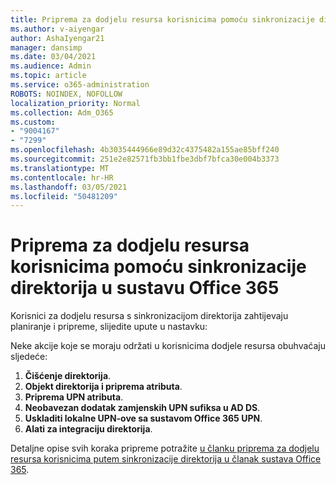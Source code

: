 ```yaml
---
title: Priprema za dodjelu resursa korisnicima pomoću sinkronizacije direktorija u sustavu Office 365
ms.author: v-aiyengar
author: AshaIyengar21
manager: dansimp
ms.date: 03/04/2021
ms.audience: Admin
ms.topic: article
ms.service: o365-administration
ROBOTS: NOINDEX, NOFOLLOW
localization_priority: Normal
ms.collection: Adm_O365
ms.custom:
- "9004167"
- "7299"
ms.openlocfilehash: 4b3035444966e89d32c4375482a155ae85bff240
ms.sourcegitcommit: 251e2e82571fb3bb1fbe3dbf7bfca30e004b3373
ms.translationtype: MT
ms.contentlocale: hr-HR
ms.lasthandoff: 03/05/2021
ms.locfileid: "50481209"
---
```

# <a name="prepare-to-provision-users-through-directory-synchronization-to-office-365"></a>Priprema za dodjelu resursa korisnicima pomoću sinkronizacije direktorija u sustavu Office 365

Korisnici za dodjelu resursa s sinkronizacijom direktorija zahtijevaju planiranje i pripreme, slijedite upute u nastavku:

Neke akcije koje se moraju održati u korisnicima dodjele resursa obuhvaćaju sljedeće:
1. **Čišćenje direktorija**.
1. **Objekt direktorija i priprema atributa**.
1. **Priprema UPN atributa**.
1. **Neobavezan dodatak zamjenskih UPN sufiksa u AD DS**.
1. **Uskladiti lokalne UPN-ove sa sustavom Office 365 UPN**.
1. **Alati za integraciju direktorija**.

Detaljne opise svih koraka pripreme potražite [u članku priprema za dodjelu resursa korisnicima putem sinkronizacije direktorija u članak sustava Office 365](https://aka.ms/office365assistantprovisionuserstooffice365).